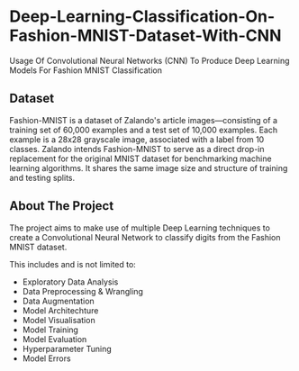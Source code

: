 # Deep-Learning-Classification-On-Fashion-MNIST-Dataset-With-CNN
Usage Of Convolutional Neural Networks (CNN) To Produce Deep Learning Models For Fashion MNIST Classification

## Dataset
Fashion-MNIST is a dataset of Zalando's article images—consisting of a training set of 60,000 examples and a test set of 10,000 examples.
Each example is a 28x28 grayscale image, associated with a label from 10 classes. Zalando intends Fashion-MNIST to serve as a direct drop-in replacement for the original MNIST dataset for benchmarking machine learning algorithms.
It shares the same image size and structure of training and testing splits.

## About The Project
The project aims to make use of multiple Deep Learning techniques to create a Convolutional Neural Network to classify digits from the Fashion MNIST dataset.

This includes and is not limited to:
- Exploratory Data Analysis
- Data Preprocessing & Wrangling
- Data Augmentation
- Model Architechture
- Model Visualisation
- Model Training
- Model Evaluation
- Hyperparameter Tuning
- Model Errors
